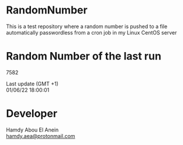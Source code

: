 # RandomNumber    
This is a test repository where a random number is pushed to a file automatically passwordless from a cron job in my Linux CentOS server    
# Random Number of the last run   
7582
      
Last update (GMT +1)    
01/06/22 18:00:01
# Developer    
Hamdy Abou El Anein   
hamdy.aea@protonmail.com
